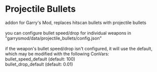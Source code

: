 # Projectile Bullets
addon for Garry's Mod, replaces hitscan bullets with projectile bullets<br/><br/>
you can configure bullet speed/drop for individual weapons in "garrysmod/data/projectile_bullets/config.json"<br/><br/>
if the weapon's bullet speed/drop isn't configured, it will use the default, which may be modified with the following ConVars:<br/>
bullet_speed_default <meters per second> (default: 100)<br/>
bullet_drop_default <meters per second> (default: 0.01)<br/>
